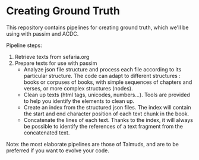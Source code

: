 # Creating Ground Truth

This repository contains pipelines for creating ground truth, which we'll be using with passim and ACDC.

Pipeline steps:

1. Retrieve texts from sefaria.org
2. Prepare texts for use with passim
   - Analyze json file structure and process each file according to its particular structure. The code can adapt to different structures : books or corpuses of books, with simple sequences of chapters and verses, or more complex structures (nodes).
   - Clean up texts (html tags, unicodes, numbers...). Tools are provided to help you identify the elements to clean up.
   - Create an index from the structured json files. The index will contain the start and end character position of each text chunk in the book.
   - Concatenate the lines of each text. Thanks to the index, it will always be possible to identify the references of a text fragment from the concatenated text.

Note: the most elaborate pipelines are those of Talmuds, and are to be preferred if you want to evolve your code.